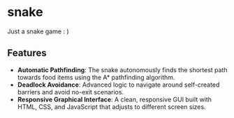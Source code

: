 # snake

Just a snake game : )

## Features

- **Automatic Pathfinding**: The snake autonomously finds the shortest path towards food items using the A* pathfinding algorithm.
- **Deadlock Avoidance**: Advanced logic to navigate around self-created barriers and avoid no-exit scenarios.
- **Responsive Graphical Interface**: A clean, responsive GUI built with HTML, CSS, and JavaScript that adjusts to different screen sizes.